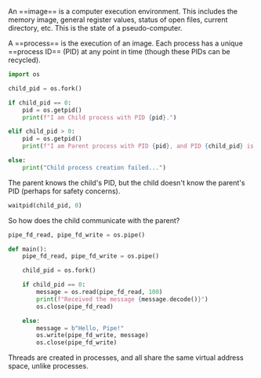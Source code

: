 An ==image== is a computer execution environment. This includes the memory image, general register values, status of open files, current directory, etc. This is the state of a pseudo-computer.

A ==process== is the execution of an image. Each process has a unique ==process ID== (PID) at any point in time (though these PIDs can be recycled).

```python
import os

child_pid = os.fork()

if child_pid == 0:
	pid = os.getpid()
	print(f"I am Child process with PID {pid}.")

elif child_pid > 0:
	pid = os.getpid()
	print(f"I am Parent process with PID {pid}, and PID {child_pid} is my child.")

else:
	print("Child process creation failed...")
```

The parent knows the child's PID, but the child doesn't know the parent's PID (perhaps for safety concerns).

```python
waitpid(child_pid, 0)
```

So how does the child communicate with the parent?

```python
pipe_fd_read, pipe_fd_write = os.pipe()
```

```python
def main():
	pipe_fd_read, pipe_fd_write = os.pipe()

	child_pid = os.fork()

	if child_pid == 0:
		message = os.read(pipe_fd_read, 100)
		print(f"Received the message {message.decode()}")
		os.close(pipe_fd_read)

	else:
		message = b"Hello, Pipe!"
		os.write(pipe_fd_write, message)
		os.close(pipe_fd_write)
```

Threads are created in processes, and all share the same virtual address space, unlike processes.